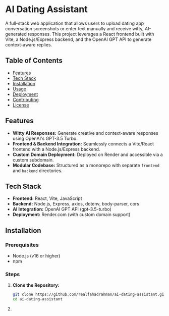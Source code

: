 # AI Dating Assistant

A full-stack web application that allows users to upload dating app conversation screenshots or enter text manually and receive witty, AI-generated responses. This project leverages a React frontend built with Vite, a Node.js/Express backend, and the OpenAI GPT API to generate context-aware replies.

## Table of Contents
- [Features](#features)
- [Tech Stack](#tech-stack)
- [Installation](#installation)
- [Usage](#usage)
- [Deployment](#deployment)
- [Contributing](#contributing)
- [License](#license)

## Features
- **Witty AI Responses:** Generate creative and context-aware responses using OpenAI's GPT-3.5 Turbo.
- **Frontend & Backend Integration:** Seamlessly connects a Vite/React frontend with a Node.js/Express backend.
- **Custom Domain Deployment:** Deployed on Render and accessible via a custom subdomain.
- **Modular Codebase:** Structured as a monorepo with separate `frontend` and `backend` directories.

## Tech Stack
- **Frontend:** React, Vite, JavaScript
- **Backend:** Node.js, Express, axios, dotenv, body-parser, cors
- **AI Integration:** OpenAI GPT API (gpt-3.5-turbo)
- **Deployment:** Render.com (with custom domain support)

## Installation

### Prerequisites
- Node.js (v16 or higher)
- npm

### Steps

1. **Clone the Repository:**
   ```bash
   git clone https://github.com/realfahadrahman/ai-dating-assistant.git
   cd ai-dating-assistant

2. 
